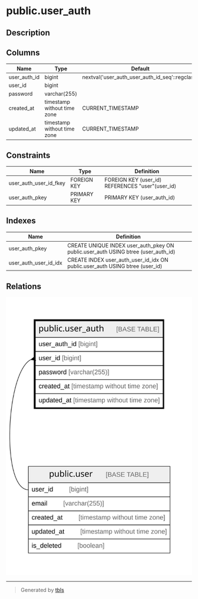 # public.user_auth

## Description

## Columns

| Name         | Type                        | Default                                         | Nullable | Children | Parents                       | Comment |
| ------------ | --------------------------- | ----------------------------------------------- | -------- | -------- | ----------------------------- | ------- |
| user_auth_id | bigint                      | nextval('user_auth_user_auth_id_seq'::regclass) | false    |          |                               |         |
| user_id      | bigint                      |                                                 | false    |          | [public.user](public.user.md) |         |
| password     | varchar(255)                |                                                 | false    |          |                               |         |
| created_at   | timestamp without time zone | CURRENT_TIMESTAMP                               | false    |          |                               |         |
| updated_at   | timestamp without time zone | CURRENT_TIMESTAMP                               | false    |          |                               |         |

## Constraints

| Name                   | Type        | Definition                                       |
| ---------------------- | ----------- | ------------------------------------------------ |
| user_auth_user_id_fkey | FOREIGN KEY | FOREIGN KEY (user_id) REFERENCES "user"(user_id) |
| user_auth_pkey         | PRIMARY KEY | PRIMARY KEY (user_auth_id)                       |

## Indexes

| Name                  | Definition                                                                        |
| --------------------- | --------------------------------------------------------------------------------- |
| user_auth_pkey        | CREATE UNIQUE INDEX user_auth_pkey ON public.user_auth USING btree (user_auth_id) |
| user_auth_user_id_idx | CREATE INDEX user_auth_user_id_idx ON public.user_auth USING btree (user_id)      |

## Relations

![er](public.user_auth.svg)

---

> Generated by [tbls](https://github.com/k1LoW/tbls)
